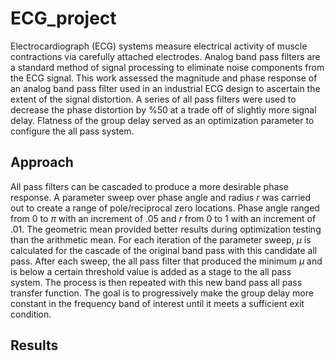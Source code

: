 # ECG_project
Electrocardiograph (ECG) systems measure electrical activity of muscle contractions via carefully attached electrodes. Analog band pass filters are a standard method of signal processing to eliminate noise components from the ECG signal. This work assessed the magnitude and phase response of an analog band pass filter used in an industrial ECG design to ascertain the extent of the signal distortion. A series of all pass filters were used to decrease the phase distortion by \%50 at a trade off of slightly more signal delay. Flatness of the group delay served as an optimization parameter to configure the all pass system.

## Approach
All pass filters can be cascaded to produce a more desirable phase response. A parameter sweep over phase angle and radius $r$ was carried out to create a range of pole/reciprocal zero locations. Phase angle ranged from 0 to $\pi$ with an increment of .05 and $r$ from 0 to 1 with an increment of .01. The geometric mean provided better results during optimization testing than the arithmetic mean. For each iteration of the parameter sweep, $\mu$ is calculated for the cascade of the original band pass with this candidate all pass. After each sweep, the all pass filter that produced the minimum $\mu$ and is below a certain threshold value is added as a stage to the all pass system. The process is then repeated with this new band pass all pass transfer function. The goal is to progressively make the group delay more constant in the frequency band of interest until it meets a sufficient exit condition. 

## Results
